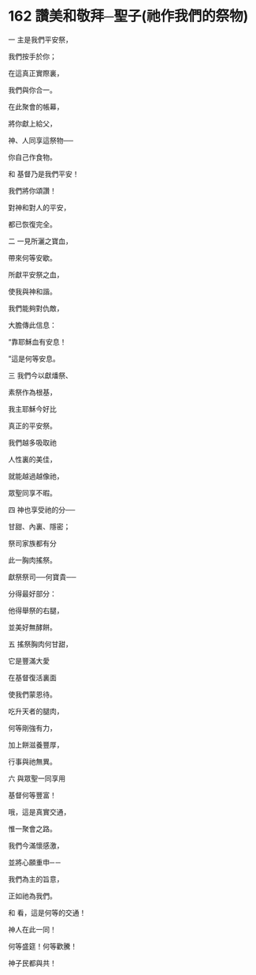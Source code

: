 # 162 讚美和敬拜─聖子(祂作我們的祭物)

一 主是我們平安祭，

我們按手於你；

在這真正實際裏，

我們與你合一。

在此聚會的帳幕，

將你獻上給父，

神、人同享這祭物──

你自己作食物。

和 基督乃是我們平安！

我們將你頌讚！

對神和對人的平安，

都已恢復完全。

二 一見所灑之寶血，

帶來何等安歇。

所獻平安祭之血，

使我與神和諧。

我們能夠對仇敵，

大膽傳此信息：

“靠耶穌血有安息！

”這是何等安息。

三 我們今以獻燔祭、

素祭作為根基，

我主耶穌今好比

真正的平安祭。

我們越多吸取祂

人性裏的美佳，

就能越過越像祂，

眾聖同享不暇。

四 神也享受祂的分──

甘甜、內裏、隱密；

祭司家族都有分

此一胸肉搖祭。

獻祭祭司──何寶貴──

分得最好部分：

他得舉祭的右腿，

並美好無酵餅。

五 搖祭胸肉何甘甜，

它是豐滿大愛

在基督復活裏面

使我們蒙恩待。

吃升天者的腿肉，

何等剛強有力，

加上餅滋養豐厚，

行事與祂無異。

六 與眾聖一同享用

基督何等豐富！

哦，這是真實交通，

惟一聚會之路。

我們今滿懷感激，

並將心願重申─－

我們為主的旨意，

正如祂為我們。

和 看，這是何等的交通！

神人在此一同！

何等盛筵！何等歡騰！

神子民都與共！

